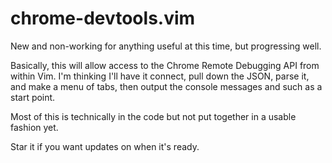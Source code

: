 chrome-devtools.vim
===================

New and non-working for anything useful at this time, but progressing well.

Basically, this will allow access to the Chrome Remote Debugging API from within Vim. 
I'm thinking I'll have it connect, pull down the JSON, parse it, and make a menu of tabs, then output the console messages
and such as a start point.

Most of this is technically in the code but not put together in a usable fashion yet.

Star it if you want updates on when it's ready.
